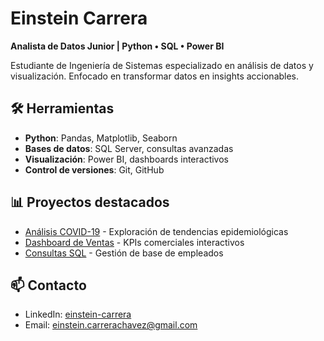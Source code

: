 # Einstein Carrera
**Analista de Datos Junior | Python • SQL • Power BI**

Estudiante de Ingeniería de Sistemas especializado en análisis de datos y visualización. 
Enfocado en transformar datos en insights accionables.

## 🛠 Herramientas
- **Python**: Pandas, Matplotlib, Seaborn
- **Bases de datos**: SQL Server, consultas avanzadas  
- **Visualización**: Power BI, dashboards interactivos
- **Control de versiones**: Git, GitHub

## 📊 Proyectos destacados
- [Análisis COVID-19](link-real) - Exploración de tendencias epidemiológicas
- [Dashboard de Ventas](link-real) - KPIs comerciales interactivos
- [Consultas SQL](link-real) - Gestión de base de empleados

## 📫 Contacto
- LinkedIn: [einstein-carrera](tu-linkedin-real)
- Email: einstein.carrerachavez@gmail.com
